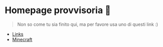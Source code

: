 # Homepage provvisoria 🗿
> Non so come tu sia finito qui, ma per favore usa uno di questi link :)

- [Links](links.md)
- [Minecraft](minecraft.md)
